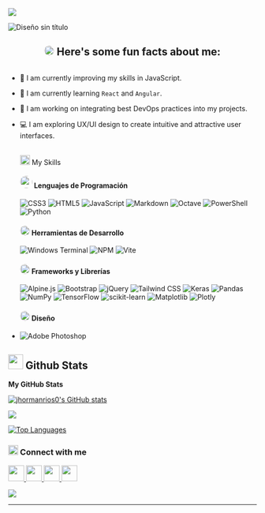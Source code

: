   <!--horizontal divider(gradiant)-->
  <img src="https://user-images.githubusercontent.com/73097560/115834477-dbab4500-a447-11eb-908a-139a6edaec5c.gif">

  <!--h1 without bottom border-->

![Diseño sin título](https://github.com/user-attachments/assets/5a0437f3-1f57-418a-a8a5-c24bc65eb922)

  <!--About Me-->

  <h2 style="text-align: center;">
    <picture>
      <img src="https://i.giphy.com/media/v1.Y2lkPTc5MGI3NjExaWU3YXU3MjJiMWlxbHYxdDJuN3dmbmtscndqc2F2MzZxemhod2xzeCZlcD12MV9pbnRlcm5hbF9naWZfYnlfaWQmY3Q9Zw/Yfl7CS7vQqnebA69aH/giphy.gif" width="20px" style="border-radius: 50%;">
    </picture>
    Here's some fun facts about me:
  </h2>

  <!-- image -->
  <div style="display: flex; justify-content: center; align-items: center;">

  </div>

- 🤖 I am currently improving my skills in JavaScript.

- 🌠 I am currently learning `React` and `Angular`.

- 🔅 I am working on integrating best DevOps practices into my projects.

- 💻 I am exploring UX/UI design to create intuitive and attractive user interfaces.

  <br>
  <picture>
    <img src="https://github.com/7oSkaaa/7oSkaaa/blob/main/Images/Programming_Languages.gif?raw=true" width="20px">
  </picture>
  My Skills

  <div> 
    <h4>
      <picture>
        <img src="https://i.giphy.com/media/v1.Y2lkPTc5MGI3NjExbTZ3NjhtbTlrMW11d3Bza3FqMjE4a2FtZGlycGl4cWo1bWtvN3prOSZlcD12MV9pbnRlcm5hbF9naWZfYnlfaWQmY3Q9Zw/c0Jwn0I22a3XHgPaft/giphy.gif" width="25px" style="border-radius: 50%;">
      </picture>
      Lenguajes de Programación
    </h4>
    <section>
      <img src="https://img.shields.io/badge/css3-%231572B6.svg?style=flat-square&logo=css3&logoColor=white" alt="CSS3">
      <img src="https://img.shields.io/badge/html5-%23E34F26.svg?style=flat-square&logo=html5&logoColor=white" alt="HTML5">
      <img src="https://img.shields.io/badge/javascript-%23323330.svg?style=flat-square&logo=javascript&logoColor=%23F7DF1E" alt="JavaScript">
      <img src="https://img.shields.io/badge/markdown-%23000000.svg?style=flat-square&logo=markdown&logoColor=white" alt="Markdown">
      <img src="https://img.shields.io/badge/OCTAVE-darkblue?style=flat-square&logo=octave&logoColor=fcd683" alt="Octave">
      <img src="https://img.shields.io/badge/PowerShell-%235391FE.svg?style=flat-square&logo=powershell&logoColor=white" alt="PowerShell">
      <img src="https://img.shields.io/badge/python-3670A0?style=flat-square&logo=python&logoColor=ffdd54" alt="Python">
    </section>
  </div>

  <div>
    <h4>
      <picture>
        <img src="https://i.giphy.com/media/v1.Y2lkPTc5MGI3NjExN3Q2M2toMm9uenNxb21sZW8yZW8yMTRqdHJ1ZDlvbnI5ZmEwbnZlbSZlcD12MV9pbnRlcm5hbF9naWZfYnlfaWQmY3Q9Zw/SS8CV2rQdlYNLtBCiF/giphy.gif" width="20px" style="border-radius: 50%;">
      </picture>
      Herramientas de Desarrollo
    </h4>
    <section>
      <img src="https://img.shields.io/badge/Windows%20Terminal-%234D4D4D.svg?style=flat-square&logo=windows-terminal&logoColor=white" alt="Windows Terminal">
      <img src="https://img.shields.io/badge/NPM-%23CB3837.svg?style=flat-square&logo=npm&logoColor=white" alt="NPM">
      <img src="https://img.shields.io/badge/vite-%23646CFF.svg?style=flat-square&logo=vite&logoColor=white" alt="Vite">
    </section>
  </div>

  <div>
  <h4>
    <picture>
      <img src="https://i.giphy.com/media/v1.Y2lkPTc5MGI3NjExd2o2MnUwYTc3azlybmtzM2Z6YW9meTYwOXlvdHZobXBhNjFmMXY5dSZlcD12MV9pbnRlcm5hbF9naWZfYnlfaWQmY3Q9Zw/xT77Y1T0zY1gR5qe5O/giphy.gif" width="20px" style="border-radius: 50%;">
    </picture>
    Frameworks y Librerías
  </h4>
  <section>
    <img src="https://img.shields.io/badge/alpinejs-white.svg?style=flat-square&logo=alpinedotjs&logoColor=%238BC0D0" alt="Alpine.js">
    <img src="https://img.shields.io/badge/bootstrap-%238511FA.svg?style=flat-square&logo=bootstrap&logoColor=white" alt="Bootstrap">
    <img src="https://img.shields.io/badge/jquery-%230769AD.svg?style=flat-square&logo=jquery&logoColor=white" alt="jQuery">
    <img src="https://img.shields.io/badge/tailwindcss-%2338B2AC.svg?style=flat-square&logo=tailwind-css&logoColor=white" alt="Tailwind CSS">
    <img src="https://img.shields.io/badge/Keras-%23D00000.svg?style=flat-square&logo=Keras&logoColor=white" alt="Keras">
    <img src="https://img.shields.io/badge/pandas-%23150458.svg?style=flat-square&logo=pandas&logoColor=white" alt="Pandas">
    <img src="https://img.shields.io/badge/numpy-%23013243.svg?style=flat-square&logo=numpy&logoColor=white" alt="NumPy">
    <img src="https://img.shields.io/badge/TensorFlow-%23FF6F00.svg?style=flat-square&logo=TensorFlow&logoColor=white" alt="TensorFlow">
    <img src="https://img.shields.io/badge/scikit--learn-%23F7931E.svg?style=flat-square&logo=scikit-learn&logoColor=white" alt="scikit-learn">
    <img src="https://img.shields.io/badge/Matplotlib-%23ffffff.svg?style=flat-square&logo=Matplotlib&logoColor=black" alt="Matplotlib">
    <img src="https://img.shields.io/badge/Plotly-%233F4F75.svg?style=flat-square&logo=plotly&logoColor=white" alt="Plotly">
  </section>
  </div>

  <div>

  <h4>
    <picture>
      <img src="https://i.giphy.com/media/v1.Y2lkPTc5MGI3NjExa21mZW43bmQ3Mms3dmxlZGUxeGt0M3BzaDYybXR3cnB0bmlocjg3cCZlcD12MV9pbnRlcm5hbF9naWZfYnlfaWQmY3Q9Zw/26tn6t51nYZDwNIqI/giphy.gif" width="20px" style="border-radius: 50%;">
    </picture>
    Diseño
  </h4>
  <section>

- ![Adobe Photoshop](https://img.shields.io/badge/adobe%20photoshop-%2331A8FF.svg?style=flat-square&logo=adobe%20photoshop&logoColor=white)
  </section>
  </div>

## <picture> <img src="https://github.com/7oSkaaa/7oSkaaa/blob/main/Images/Statistics.gif?raw=true" width="30px"> </picture> Github Stats

<b>My GitHub Stats</b>

<a href="http://www.github.com/jhormanrios0"><img src="https://github-readme-stats.vercel.app/api?username=jhormanrios0&show_icons=true&hide=&count_private=true&title_color=0891b2&text_color=ffffff&icon_color=0891b2&bg_color=1c1917&hide_border=true&show_icons=true" alt="jhormanrios0's GitHub stats" /></a>

<a href="http://www.github.com/jhormanrios0"><img src="https://github-readme-streak-stats.herokuapp.com/?user=jhormanrios0&stroke=ffffff&background=1c1917&ring=0891b2&fire=0891b2&currStreakNum=ffffff&currStreakLabel=0891b2&sideNums=ffffff&sideLabels=ffffff&dates=ffffff&hide_border=true" /></a>

<a href="https://github.com/jhormanrios0" align="left"><img src="https://github-readme-stats.vercel.app/api/top-langs/?username=jhormanrios0&langs_count=10&title_color=0891b2&text_color=ffffff&icon_color=0891b2&bg_color=1c1917&hide_border=true&locale=en&custom_title=Top%20%Languages" alt="Top Languages" /></a>

  <!--profile visit count-->

  <div align="center">

  </div>
  <!-- CONTACTO -->
  <h3 align="left">
    <img src="https://media.tenor.com/pBrzvwLzbwoAAAAi/hacking-hack.gif" alt="Conectando..." width="20" height="20"> Connect with me
  </h3>

  <p align="left"> <a href="https://www.facebook.com/jhormandavid.rodriguezrios" target="_blank" rel="noreferrer"> <picture> <source media="(prefers-color-scheme: dark)" srcset="https://raw.githubusercontent.com/danielcranney/readme-generator/main/public/icons/socials/facebook-dark.svg" /> <source media="(prefers-color-scheme: light)" srcset="https://raw.githubusercontent.com/danielcranney/readme-generator/main/public/icons/socials/facebook.svg" /> <img src="https://raw.githubusercontent.com/danielcranney/readme-generator/main/public/icons/socials/facebook.svg" width="32" height="32" /> </picture> </a> <a href="https://www.github.com/jhormanrios0" target="_blank" rel="noreferrer"> <picture> <source media="(prefers-color-scheme: dark)" srcset="https://raw.githubusercontent.com/danielcranney/readme-generator/main/public/icons/socials/github-dark.svg" /> <source media="(prefers-color-scheme: light)" srcset="https://raw.githubusercontent.com/danielcranney/readme-generator/main/public/icons/socials/github.svg" /> <img src="https://raw.githubusercontent.com/danielcranney/readme-generator/main/public/icons/socials/github.svg" width="32" height="32" /> </picture> </a> <a href="http://www.instagram.com/riosj_02" target="_blank" rel="noreferrer"> <picture> <source media="(prefers-color-scheme: dark)" srcset="https://raw.githubusercontent.com/danielcranney/readme-generator/main/public/icons/socials/instagram-dark.svg" /> <source media="(prefers-color-scheme: light)" srcset="https://raw.githubusercontent.com/danielcranney/readme-generator/main/public/icons/socials/instagram.svg" /> <img src="https://raw.githubusercontent.com/danielcranney/readme-generator/main/public/icons/socials/instagram.svg" width="32" height="32" /> </picture> </a> <a href="https://www.linkedin.com/in/jhorman-rios-47b585224/" target="_blank" rel="noreferrer"> <picture> <source media="(prefers-color-scheme: dark)" srcset="https://raw.githubusercontent.com/danielcranney/readme-generator/main/public/icons/socials/linkedin-dark.svg" /> <source media="(prefers-color-scheme: light)" srcset="https://raw.githubusercontent.com/danielcranney/readme-generator/main/public/icons/socials/linkedin.svg" /> <img src="https://raw.githubusercontent.com/danielcranney/readme-generator/main/public/icons/socials/linkedin.svg" width="32" height="32" /> </picture> </a></p>

  <!--horizontal divider(gradiant)-->
  <img src="https://user-images.githubusercontent.com/73097560/115834477-dbab4500-a447-11eb-908a-139a6edaec5c.gif">

---

